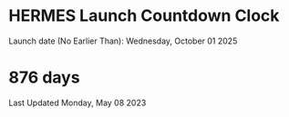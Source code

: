 # HERMES Launch Countdown Clock

Launch date (No Earlier Than): Wednesday, October 01 2025
# 876 days

Last Updated Monday, May 08 2023
